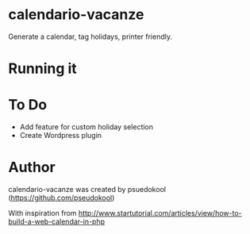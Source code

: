 calendario-vacanze
=======

Generate a calendar, tag holidays, printer friendly.

Running it
============


To Do
======
* Add feature for custom holiday selection
* Create Wordpress plugin

Author
======

calendario-vacanze was created by psuedokool (https://github.com/pseudokool)

With inspiration from http://www.startutorial.com/articles/view/how-to-build-a-web-calendar-in-php